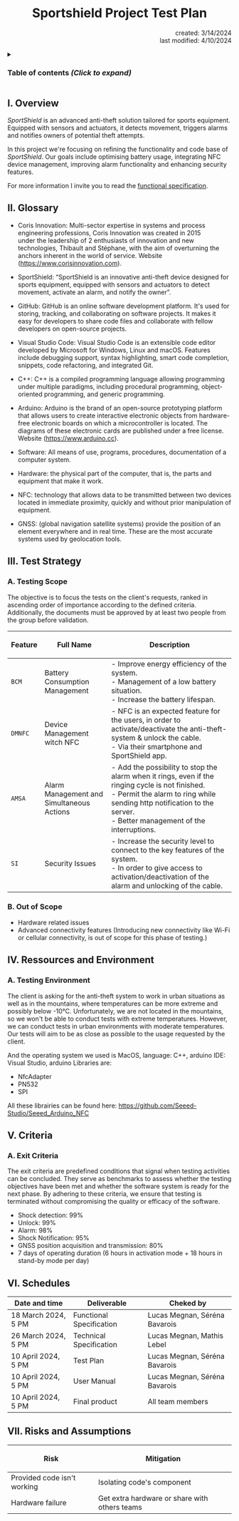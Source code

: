 # <h1 align="center">Sportshield Project Test Plan</h1>
<p align="right">created: 3/14/2024<br>last modified: 4/10/2024</p> 

<details>
<summary>

### Table of contents <i>(Click to expand)</i>
</summary>

- [Sportshield Project Test Plan](#sportshield-project-test-plan)
    - [Table of contents (Click to expand)](#table-of-contents-click-to-expand)
  - [I. Overview](#i-overview)
  - [II. Glossary](#ii-glossary)
  - [III. Test Strategy](#iii-test-strategy)
    - [A. Testing Scope](#a-testing-scope)
    - [B. Out of Scope](#b-out-of-scope)
  - [IV. Ressources and Environment](#iv-ressources-and-environment)
    - [A. Testing Environment](#a-testing-environment)
  - [V. Criteria](#v-criteria)
    - [A. Exit Criteria](#a-exit-criteria)
  - [VI. Schedules](#vi-schedules)
  - [VII. Risks and Assumptions](#vii-risks-and-assumptions)

</details>

## I. Overview

<i>SportShield</i> is an advanced anti-theft solution tailored for sports equipment. Equipped with sensors and actuators, it detects movement, triggers alarms and notifies owners of potential theft attempts.

In this project we're focusing on refining the functionality and code base of <i>SportShield</i>. Our goals include optimising battery usage, integrating NFC device management, improving alarm functionality and enhancing security features.

For more information I invite you to read the [functional specification](/FuctionalSpecification/FunctionalSpecification.md).

## II. Glossary

- Coris Innovation: Multi-sector expertise in systems and process engineering professions, Coris Innovation was created in 2015   
  under the leadership of 2 enthusiasts of innovation and new technologies, Thibault and Stéphane, with the aim of overturning the 
  anchors inherent in the world of service. Website (https://www.corisinnovation.com).

- SportShield: “SportShield is an innovative anti-theft device designed for sports equipment, 
  equipped with sensors and actuators to detect movement, activate an alarm, and 
  notify the owner”.

- GitHub: GitHub is an online software development platform. It's used for storing, tracking, and collaborating on software projects.
  It makes it easy for developers to share code files and collaborate with fellow developers on open-source projects.

- Visual Studio Code: Visual Studio Code is an extensible code editor developed by Microsoft for Windows, Linux and macOS. 
  Features include debugging support, syntax highlighting, smart code completion, snippets, code refactoring, and integrated Git.

- C++: C++ is a compiled programming language allowing programming under multiple paradigms, including procedural programming,    object-oriented programming, and generic programming.

- Arduino: Arduino is the brand of an open-source prototyping platform that allows users to create interactive electronic objects from hardware-free electronic boards on which a microcontroller is located.
  The diagrams of these electronic cards are published under a free license. Website (https://www.arduino.cc).

- Software: All means of use, programs, procedures, documentation of a computer system.

- Hardware: the physical part of the computer, that is, the parts and equipment that make it work.

- NFC: technology that allows data to be transmitted between two devices located in immediate proximity, quickly and without prior manipulation of equipment.

- GNSS: (global navigation satellite systems) provide the position of an element everywhere and in real time. 
  These are the most accurate systems used by geolocation tools.

## III. Test Strategy

### A. Testing Scope

The objective is to focus the tests on the client's requests, ranked in ascending order of importance according to the defined criteria. Additionally, the documents must be approved by at least two people from the group before validation.

| <p align="center">Feature</p> | <p align="center">Full Name</p> | <p align="center">Description</p> |
|---|---|---|
| `BCM` | Battery Consumption Management | - Improve energy efficiency of the system.</br> - Management of a low battery situation.</br> - Increase the battery lifespan. |
| `DMNFC` | Device Management witch NFC | - NFC is an expected feature for the users, in order to activate/deactivate the anti-theft-system & unlock the cable.</br> - Via their smartphone and SportShield app. |
| `AMSA` | Alarm Management and Simultaneous Actions | - Add the possibility to stop the alarm when it rings, even if the ringing cycle is not finished.</br> - Permit the alarm to ring while sending http notification to the server.</br> - Better management of the interruptions. |
| `SI` | Security Issues | - Increase the security level to connect to the key features of the system.</br> - In order to give access to activation/deactivation of the alarm and unlocking of the cable. |

### B. Out of Scope

- Hardware related issues
- Advanced connectivity features (Introducing new connectivity like Wi-Fi or cellular connectivity, is out of scope for this phase of testing.)

## IV. Ressources and Environment

### A. Testing Environment

The client is asking for the anti-theft system to work in urban situations as well as in the mountains, where temperatures can be more extreme and possibly below -10°C. Unfortunately, we are not located in the mountains, so we won't be able to conduct tests with extreme temperatures. However, we can conduct tests in urban environments with moderate temperatures. Our tests will aim to be as close as possible to the usage requested by the client.

And the operating system we used is MacOS, language: C++, arduino IDE: Visual Studio, arduino Libraries are:

- NfcAdapter
- PN532
- SPI

All these librairies can be found here: https://github.com/Seeed-Studio/Seeed_Arduino_NFC

## V. Criteria

### A. Exit Criteria

The exit criteria are predefined conditions that signal when testing activities can be concluded. They serve as benchmarks to assess whether the testing objectives have been met and whether the software system is ready for the next phase. By adhering to these criteria, we ensure that testing is terminated without compromising the quality or efficacy of the software.

- Shock detection: 99%
- Unlock: 99%
- Alarm: 98%
- Shock Notification: 95%
- GNSS position acquisition and transmission: 80%
- 7 days of operating duration (6 hours in activation mode + 18 hours in stand-by mode per day)

## VI. Schedules

| Date and time       | Deliverable              | Cheked by                     |
| ------------------- | ------------------------ | ----------------------------- |
| 18 March 2024, 5 PM | Functional Specification | Lucas Megnan, Séréna Bavarois |
| 26 March 2024, 5 PM | Technical Specification  | Lucas Megnan, Mathis Lebel    |
| 10 April 2024, 5 PM | Test Plan                | Lucas Megnan, Séréna Bavarois |
| 10 April 2024, 5 PM | User Manual              | Lucas Megnan, Séréna Bavarois |
| 10 April 2024, 5 PM | Final product            | All team members              |

## VII. Risks and Assumptions

| <p align="center"> Risk </p> | <p align="center"> Mitigation </p> |
|---|---|
| Provided code isn't working | Isolating code's component |
| Hardware failure | Get extra hardware or share with others teams |